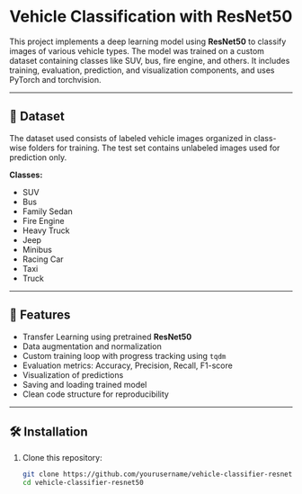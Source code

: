 # Vehicle Classification with ResNet50

This project implements a deep learning model using **ResNet50** to classify images of various vehicle types. The model was trained on a custom dataset containing classes like SUV, bus, fire engine, and others. It includes training, evaluation, prediction, and visualization components, and uses PyTorch and torchvision.

---

## 📂 Dataset

The dataset used consists of labeled vehicle images organized in class-wise folders for training. The test set contains unlabeled images used for prediction only.

**Classes:**
- SUV  
- Bus  
- Family Sedan  
- Fire Engine  
- Heavy Truck  
- Jeep  
- Minibus  
- Racing Car  
- Taxi  
- Truck

---

## 🚀 Features

- Transfer Learning using pretrained **ResNet50**
- Data augmentation and normalization
- Custom training loop with progress tracking using `tqdm`
- Evaluation metrics: Accuracy, Precision, Recall, F1-score
- Visualization of predictions
- Saving and loading trained model
- Clean code structure for reproducibility

---

## 🛠️ Installation

1. Clone this repository:
   ```bash
   git clone https://github.com/yourusername/vehicle-classifier-resnet50.git
   cd vehicle-classifier-resnet50
